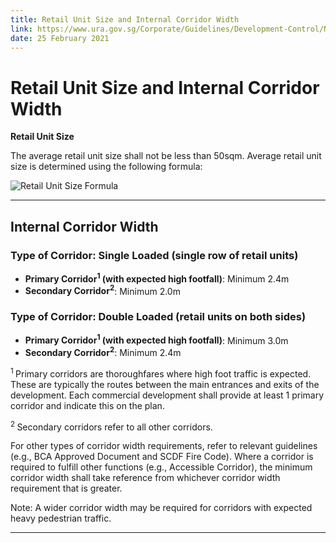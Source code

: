 ```yaml
---
title: Retail Unit Size and Internal Corridor Width
link: https://www.ura.gov.sg/Corporate/Guidelines/Development-Control/Non-Residential/Commercial/Retail-Units
date: 25 February 2021
---
```


# Retail Unit Size and Internal Corridor Width

**Retail Unit Size**

The average retail unit size shall not be less than 50sqm. Average retail unit size is determined using the following formula:

![Retail Unit Size Formula](https://www.ura.gov.sg/-/media/Corporate/Guidelines/Development-control/Commercial/Retail_Unit_Size.png?h=60%25&w=60%25)

---

## Internal Corridor Width

### Type of Corridor: Single Loaded (single row of retail units)
- **Primary Corridor<sup>1</sup> (with expected high footfall)**: Minimum 2.4m
- **Secondary Corridor<sup>2</sup>**: Minimum 2.0m

### Type of Corridor: Double Loaded (retail units on both sides)
- **Primary Corridor<sup>1</sup> (with expected high footfall)**: Minimum 3.0m
- **Secondary Corridor<sup>2</sup>**: Minimum 2.4m

<sup>1 </sup>Primary corridors are thoroughfares where high foot traffic is expected. These are typically the routes between the main entrances and exits of the development. Each commercial development shall provide at least 1 primary corridor and indicate this on the plan.

<sup>2 </sup>Secondary corridors refer to all other corridors.

For other types of corridor width requirements, refer to relevant guidelines (e.g., BCA Approved Document and SCDF Fire Code). Where a corridor is required to fulfill other functions (e.g., Accessible Corridor), the minimum corridor width shall take reference from whichever corridor width requirement that is greater.

Note: A wider corridor width may be required for corridors with expected heavy pedestrian traffic.

---


